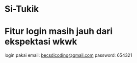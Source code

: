 # Si-Tukik

# Fitur login masih jauh dari ekspektasi wkwk
login pakai email: becsdicoding@gmail.com password: 654321
 